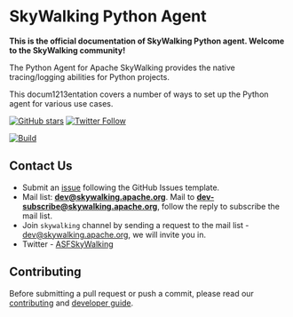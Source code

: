 # SkyWalking Python Agent

**This is the official documentation of SkyWalking Python agent. Welcome to the SkyWalking community!**

The Python Agent for Apache SkyWalking provides the native tracing/logging abilities for Python projects.

This docum1213entation covers a number of ways to set up the Python agent for various use cases.

[![GitHub stars](https://img.shields.io/github/stars/apache/skywalking-python.svg?style=for-the-badge&label=Stars&logo=github)](https://github.com/apache/skywalking-python)
[![Twitter Follow](https://img.shields.io/twitter/follow/asfskywalking.svg?style=for-the-badge&label=Follow&logo=twitter)](https://twitter.com/AsfSkyWalking)

[![Build](https://github.com/apache/skywalking-python/workflows/Build/badge.svg?branch=master)](https://github.com/apache/skywalking-python/actions?query=branch%3Amaster+event%3Apush+workflow%3A%22Build%22)

## Contact Us

* Submit an [issue](https://github.com/apache/skywalking/issues/new) following the GitHub Issues template.
* Mail list: **dev@skywalking.apache.org**. 
Mail to **dev-subscribe@skywalking.apache.org**, follow the reply to subscribe the mail list.
* Join `skywalking` channel by sending a request to the mail list - dev@skywalking.apache.org, we will invite you in.
* Twitter - [ASFSkyWalking](https://twitter.com/ASFSkyWalking)

## Contributing

Before submitting a pull request or push a commit, please read our [contributing](https://github.com/apache/skywalking-python/blob/master/CONTRIBUTING.md) and [developer guide](en/contribution/Developer.md).
